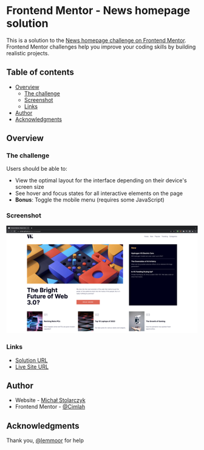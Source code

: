 # Frontend Mentor - News homepage solution

This is a solution to the [News homepage challenge on Frontend Mentor](https://www.frontendmentor.io/challenges/news-homepage-H6SWTa1MFl). Frontend Mentor challenges help you improve your coding skills by building realistic projects. 

## Table of contents

- [Overview](#overview)
  - [The challenge](#the-challenge)
  - [Screenshot](#screenshot)
  - [Links](#links)
- [Author](#author)
- [Acknowledgments](#acknowledgments)

## Overview

### The challenge

Users should be able to:

- View the optimal layout for the interface depending on their device's screen size
- See hover and focus states for all interactive elements on the page
- **Bonus**: Toggle the mobile menu (requires some JavaScript)

### Screenshot

![](./screenshot.png)

### Links

- [Solution URL](https://www.frontendmentor.io/solutions/news-homepage-with-flexbox-and-grid-MOdZpr_ZoU)
- [Live Site URL](https://cimlah.github.io/news-homepage/)

## Author

- Website - [Michał Stolarczyk](https://github.com/Cimlah)
- Frontend Mentor - [@Cimlah](https://www.frontendmentor.io/profile/Cimlah)

## Acknowledgments

Thank you, [@lemmoor](https://github.com/lemmoor/) for help